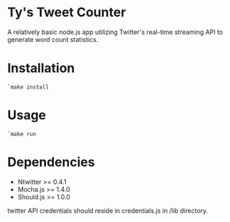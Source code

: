Ty's Tweet Counter
==================

A relatively basic node.js app utilizing Twitter's real-time streaming API to generate 
word count statistics.

Installation
============
    `make install

Usage
=====
    `make run

Dependencies
============

* Ntwitter >= 0.4.1
* Mocha.js >= 1.4.0
* Should.js >= 1.0.0

twitter API credentials should reside in credentials.js in /lib directory.






